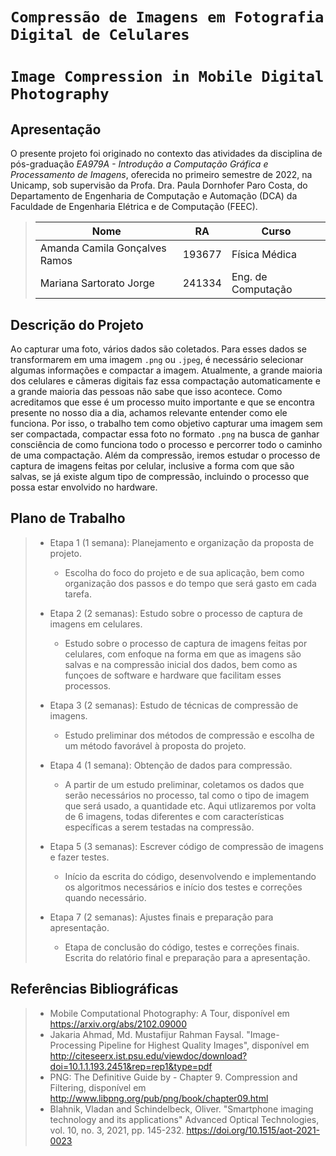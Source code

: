 # `Compressão de Imagens em Fotografia Digital de Celulares`
# `Image Compression in Mobile Digital Photography`

## Apresentação

O presente projeto foi originado no contexto das atividades da disciplina de pós-graduação *EA979A - Introdução a Computação Gráfica e Processamento de Imagens*, 
oferecida no primeiro semestre de 2022, na Unicamp, sob supervisão da Profa. Dra. Paula Dornhofer Paro Costa, do Departamento de Engenharia de Computação e Automação (DCA) da Faculdade de Engenharia Elétrica e de Computação (FEEC).

> |Nome  | RA | Curso|
> |--|--|--|
> | Amanda Camila Gonçalves Ramos  | 193677  | Física Médica|
> | Mariana Sartorato Jorge  | 241334  | Eng. de Computação|


## Descrição do Projeto
Ao capturar uma foto, vários dados são coletados. Para esses dados se transformarem em uma imagem `.png` ou `.jpeg`, é necessário selecionar algumas informações e compactar a imagem. Atualmente, a grande maioria dos celulares e câmeras digitais faz essa compactação automaticamente e a grande maioria das pessoas não sabe que isso acontece. Como acreditamos que esse é um processo muito importante e que se encontra presente no nosso dia a dia, achamos relevante entender como ele funciona. Por isso, o trabalho tem como objetivo capturar uma imagem sem ser compactada, compactar essa foto no formato `.png` na busca de ganhar consciência de como funciona todo o processo e percorrer todo o caminho de uma compactação. Além da compressão, iremos estudar o processo de captura de imagens feitas por celular, inclusive a forma com que são salvas, se já existe algum tipo de compressão, incluindo o processo que possa estar envolvido no hardware.

## Plano de Trabalho
> * Etapa 1 (1 semana): Planejamento e organização da proposta de projeto. 
>     
>     - Escolha do foco do projeto e de sua aplicação, bem como organização dos passos e do tempo que será gasto em cada tarefa.
> * Etapa 2 (2 semanas): Estudo sobre o processo de captura de imagens em celulares.
>     
>     - Estudo sobre o processo de captura de imagens feitas por celulares, com enfoque na forma em que as imagens são salvas e na compressão inicial dos dados, bem como as funçoes de software e hardware que facilitam esses processos.
> * Etapa 3 (2 semanas): Estudo de técnicas de compressão de imagens.
>     
>     - Estudo preliminar dos métodos de compressão e escolha de um método favorável à proposta do projeto.
> * Etapa 4 (1 semana): Obtenção de dados para compressão.
>     
>     - A partir de um estudo preliminar, coletamos os dados que serão necessários no processo, tal como o tipo de imagem que será usado, a quantidade etc. Aqui utlizaremos por volta de 6 imagens, todas diferentes e com características específicas a serem testadas na compressão.
> * Etapa 5 (3 semanas): Escrever código de compressão de imagens e fazer testes.
>     
>     - Início da escrita do código, desenvolvendo e implementando os algoritmos necessários e início dos testes e correções quando necessário.
> * Etapa 7 (2 semanas): Ajustes finais e preparação para apresentação.
>     
>     - Etapa de conclusão do código, testes e correções finais. Escrita do relatório final e preparação para a apresentação.
> 
## Referências Bibliográficas
> 
> * Mobile Computational Photography: A Tour, disponível em <https://arxiv.org/abs/2102.09000>
> * Jakaria Ahmad, Md. Mustafijur Rahman Faysal. "Image-Processing Pipeline for Highest Quality Images", disponível em <http://citeseerx.ist.psu.edu/viewdoc/download?doi=10.1.1.193.2451&rep=rep1&type=pdf>
> * PNG: The Definitive Guide by - Chapter 9. Compression and Filtering, disponível em <http://www.libpng.org/pub/png/book/chapter09.html>
> * Blahnik, Vladan and Schindelbeck, Oliver. "Smartphone imaging technology and its applications" Advanced Optical Technologies, vol. 10, no. 3, 2021, pp. 145-232. <https://doi.org/10.1515/aot-2021-0023>

